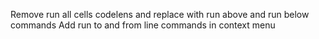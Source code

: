 Remove run all cells codelens and replace with run above and run below commands
Add run to and from line commands in context menu